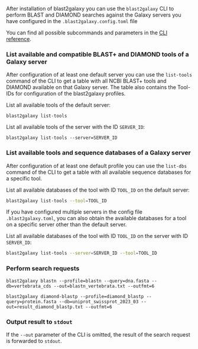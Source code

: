 After installation of blast2galaxy you can use the `blast2galaxy` CLI to perform BLAST and DIAMOND searches against the Galaxy servers you have configured
in the `.blast2galaxy.config.toml` file

<!--`blast2galaxy blastn --help`-->

You can find all possible subcommands and parameters in the [CLI reference](cli.md).





### List available and compatible BLAST+ and DIAMOND tools of a Galaxy server

After configuration of at least one default server you can use the `list-tools` command of the CLI to get a table with all NCBI BLAST+ tools and DIAMOND available on that Galaxy server. The table also contains the Tool-IDs for configuration of the blast2galaxy profiles.

List all available tools of the default server: 
```shell
blast2galaxy list-tools
```

List all available tools of the server with the ID `SERVER_ID`:
```
blast2galaxy list-tools --server=SERVER_ID
```


### List available tools and sequence databases of a Galaxy server

After configuration of at least one default profile you can use the `list-dbs` command of the CLI to get a table with all available sequence databases for a specific tool.

List all available databases of the tool with ID `TOOL_ID` on the default server:
```bash
blast2galaxy list-tools --tool=TOOL_ID
```

If you have configured multiple servers in the config file `.blast2galaxy.toml`, you can also obtain the available databases for a tool on a specific server other than the default server.

List all available databases of the tool with ID `TOOL_ID` on the server with ID `SERVER_ID`:
```bash
blast2galaxy list-tools --server=SERVER_ID --tool=TOOL_ID
```


### Perform search requests

```
blast2galaxy blastn --profile=blastn --query=dna.fasta --db=vertebrata_cds --out=blastn_vertebrata.txt --outfmt=6
```

```
blast2galaxy diamond-blastp --profile=diamond_blastp --query=protein.fasta --db=uniprot_swissprot_2023_03 --out=result_diamond_blastp.txt --outfmt=6
```

### Output result to `stdout`

If the `--out` parameter of the CLI is omitted, the result of the search request is forwarded to `stdout`.